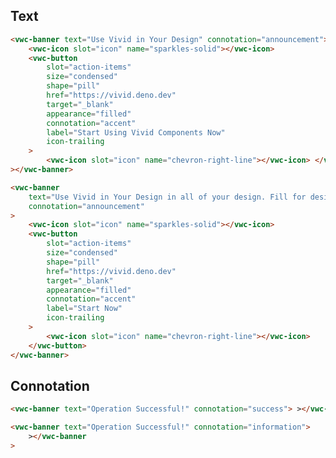 ## Text

<docs-do-dont no-gutters headline="Avoid long sentences in the Banner">

<docs-do>

```html preview example
<vwc-banner text="Use Vivid in Your Design" connotation="announcement">
	<vwc-icon slot="icon" name="sparkles-solid"></vwc-icon>
	<vwc-button
		slot="action-items"
		size="condensed"
		shape="pill"
		href="https://vivid.deno.dev"
		target="_blank"
		appearance="filled"
		connotation="accent"
		label="Start Using Vivid Components Now"
		icon-trailing
	>
		<vwc-icon slot="icon" name="chevron-right-line"></vwc-icon> </vwc-button
></vwc-banner>
```

</docs-do>

<docs-do dont>

```html preview example
<vwc-banner
	text="Use Vivid in Your Design in all of your design. Fill for designers and for developers as well"
	connotation="announcement"
>
	<vwc-icon slot="icon" name="sparkles-solid"></vwc-icon>
	<vwc-button
		slot="action-items"
		size="condensed"
		shape="pill"
		href="https://vivid.deno.dev"
		target="_blank"
		appearance="filled"
		connotation="accent"
		label="Start Now"
		icon-trailing
	>
		<vwc-icon slot="icon" name="chevron-right-line"></vwc-icon>
	</vwc-button>
</vwc-banner>
```

</docs-do>
</docs-do-dont>

## Connotation

<docs-do-dont no-gutters headline="Use the banner connotation according to its purpose">

<docs-do>

```html preview example
<vwc-banner text="Operation Successful!" connotation="success"> ></vwc-banner>
```

</docs-do>

<docs-do dont>

```html preview example
<vwc-banner text="Operation Successful!" connotation="information">
	></vwc-banner
>
```

</docs-do>
</docs-do-dont>
